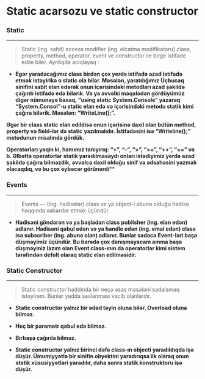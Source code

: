 # Static acarsozu ve static constructor

### Static
***
> Static (ing. sabit) access modifier (ing. elcatma modifikatoru) class, property, method, operator, event ve constructor ile birge istifade edile biler. Ayriliqda aciqlayaq :

- **Egər yaradacağımız class birdən çox yerdə istifadə azad istifadə etmək istəyirikə o static ola bilər. Məsələn, yaratdığımız Üçbucaq sinifini sabit elan edərək onun içərisindəki metodları azad şəkildə çağırıb istifadə edə bilərik. Və ya əvvəlki məqalədən gördüyümüz digər nümunəyə baxaq, “using static System.Console” yazaraq “System.Consol”-u static elan edə və içərisindəki metodu statik kimi çağıra bilərik. Məsələn: “WriteLine();”.**

**Əgər bir class static elan edildisə onun içərisinə daxil olan bütün method, property və field-lər də static yazılmalıdır. İstifadəsini isə “Writeline();” metodunun misalında gördük.**

**Operatorları yəqin ki, hamımız tanıyırıq: “+”, “-”, “>”, “>=”, “++”, “==” və b. Əlbəttə operatorlar statik yaradılmasaydı onları istədiyimiz yerdə azad şəkildə çağıra bilməzdik, əvvəlcə daxil olduğu sinif və adsahəsini yazmalı olacaqdıq, və bu çox eybəcər görünərdi****

### Events
***
> Events — (ing. hadisələr) class və ya object-i abunə olduğu hadisə haqqında xəbərdar etmək üçündür.

- **Hadisəni göndərən və ya başladan class publisher (ing. elan edən) adlanır. Hadisəni qəbul edən və ya handle edən (ing. emal edən) class isə subscriber (ing. abunə olan) adlanır. Bunlar sadəcə Event-ləri başa düşməyimiz üçündür. Bu barədə çox danışmayacam amma başa düşməyiniz lazım olan Event class-ının da operatorlar kimi sistem tərəfindən defolt olaraq static elan edilməsidir.**

### Static Constructor
***
> Static constructor haddında bir neçə əsas məsələni sadalamaq istəyirəm. Bunlar yadda saxlanması vacib olanlardır.

- **Static constructor yalnız bir ədəd təyin oluna bilər. Overload oluna bilməz.**
- **Heç bir parametr qəbul edə bilməz.**
- **Birbaşa çağırıla bilməz.**

 - **Static constructor yalnız birinci dəfə class-ın objecti yaradıldıqda işə düşür. Ümumiyyətlə bir sinifin obyektini yaradırıqsa ilk olaraq onun statik xüsusiyyətləri yaradılır, daha sonra statik konstruktoru işə düşür.**

